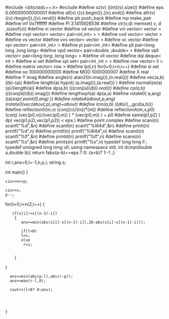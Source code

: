 #include <bits/stdc++.h>
#include<string>
#define sz(v)   ((int)(v).size())
#define  eps      0.00000000000001
#define  all(v)    ((v).begin()),((v).end())
#define  allr(v)    ((v).rbegin()),((v).rend())
#define   pb         push_back
#define   mp         make_pair
#define   inf        0x7fffffff
#define    PI        3.1415926536
#define    clr(v,d)      memset( v, d ,sizeof(v))
#define    vi       vector<int>
#define    vd       vector<double>
#define    vvi      vector< vector<int> >
#define    vvpi     vector< vector< pair<int,int> > >
#define    vvd      vector< vector<double> >
#define    vs       vector<string>
#define    vvs      vector< vector<string> >
#define     vc        vector<char>
#define     vpi        vector< pair<int ,int> >
#define      pi        pair<int ,int>
#define      pll       pair<long long ,long long>
#define     vpd        vector< pair<double ,double> >
#define     vpll        vector< pair<long long ,long long> >
#define    vll       vector<long long>
#define    dqi        deque< int >
#define     si         set<int>
#define     spi        set< pair<int ,int > >
#define     row          vector< ll >
#define     matrix            vector< row >
#define    lp(i,n)    for(i=0;i<n;i++)
#define     si         set<int>
#define    oo         100000000000
#define   MOD         1000000007
#define    X            real
#define    Y            imag
#define   angle(n)      atan2((n.imag()),(n.real()))
#define   vec(a,b)       ((b)-(a))
#define   length(a)      hypot( (a.imag()),(a.real()) )
#define   normalize(a)      (a)/(length(a))
#define    dp(a,b)          (((conj(a))*(b)).real())
#define    cp(a,b)          (((conj(a))*(b)).imag())
#define    lengthsqrt(a)       dp(a,a)
#define    rotate0( a,ang)    ((a)*exp( point(0,ang) ))
#define    rotateA(about,p,ang)   (rotate0(vec(about,p),ang)+about)
#define    lcm(a,b)                ((a*b)/(__gcd(a,b)))
#define    reflection0(m,v)         (conj((v)/(m))*(m))
#define     reflectionA(m,v,p0)     (conj( (vec(p0,v))/(vec(p0,m)) ) * (vec(p0,m)) ) + p0
#define     same(p1,p2)               ( dp(  vec(p1,p2),vec(p1,p2)) < eps )
#define     point                    complex<double>
#define    scani(n)                  scanf("%d",&n)
#define    scanll(n)                  scanf("%I64d",&n)
#define    printi(n)                 printf("%d",n)
#define    printll(n)                 printf("%I64d",n)
#define    scand(n)                  scanf("%lf",&n)
#define    printd(n)                 printf("%lf",n)
#define    scans(n)                  scanf("%s",&n)
#define    prints(n)                 printf("%s",n)
typedef  long long     ll ;
typedef  unsigned long long ull;
using namespace std;
int dcmp(double a,double b){   return fabs(a-b)<=eps ? 0: (a>b)? 1:-1 ;}

int r,ans=0,l=-1,n,p,i;
string s;

int main()
{


    cin>>n>>p;

    cin>>s;
    p--;

   for(i=0;i<n/2;i++)
   {

       if(s[i]!=s[(n-1)-i])
        {
           ans+=min(abs(s[i]-s[(n-1)-i]),26-abs(s[i]-s[(n-1)-i]));

           if(l<0)
           l=i;
           else
            r=i;


        }
   }

      ans+=min(abs(p-l),abs(r-p));
      ans+=max(r-l,0);

      cout<<(l<0? 0:ans);




    }


